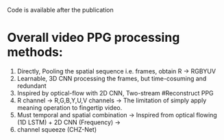 Code is available after the publication

# Overall video PPG processing methods:
1. Directly, Pooling the spatial sequence i.e. frames, obtain R -> RGBYUV
2. Learnable, 3D CNN processing the frames, but time-cosuming and redundant
3. Inspired by optical-flow with 2D CNN, Two-stream
#Reconstruct PPG
1.  R channel -> R,G,B,Y,U,V channels -> The limitation of simply apply meaning operation to fingertip video.
2.	Must temporal and spatial combination -> Inspired from optical flowing (1D LSTM) + 2D CNN (Frequency) ->
3.	channel squeeze (CHZ-Net)

